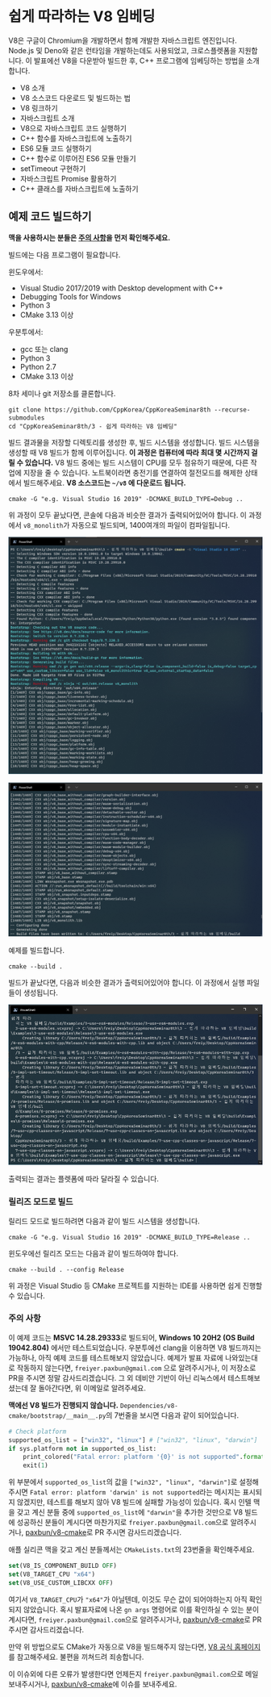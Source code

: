 # 쉽게 따라하는 V8 임베딩

V8은 구글이 Chromium을 개발하면서 함께 개발한 자바스크립트 엔진입니다. 
Node.js 및 Deno와 같은 런타임을 개발하는데도 사용되었고, 크로스플렛폼을 지원합니다. 
이 발표에선 V8을 다운받아 빌드한 후, C++ 프로그램에 임베딩하는 방법을 소개합니다. 

* V8 소개
* V8 소스코드 다운로드 및 빌드하는 법
* V8 링크하기
* 자바스크립트 소개
* V8으로 자바스크립트 코드 실행하기
* C++ 함수를 자바스크립트에 노출하기
* ES6 모듈 코드 실행하기
* C++ 함수로 이루어진 ES6 모듈 만들기
* setTimeout 구현하기
* 자바스크립트 Promise 활용하기
* C++ 클래스를 자바스크립트에 노출하기

## 예제 코드 빌드하기

**맥을 사용하시는 분들은 [주의 사항](#주의-사항)을 먼저 확인해주세요.**

빌드에는 다음 프로그램이 필요합니다.

윈도우에서:
* Visual Studio 2017/2019 with Desktop development with C++
* Debugging Tools for Windows
* Python 3
* CMake 3.13 이상

우분투에서:
* gcc 또는 clang
* Python 3
* Python 2.7
* CMake 3.13 이상

8차 세미나 git 저장소를 클론합니다.

```
git clone https://github.com/CppKorea/CppKoreaSeminar8th --recurse-submodules
cd "CppKoreaSeminar8th/3 - 쉽게 따라하는 V8 임베딩"
```

빌드 결과물을 저장할 디렉토리를 생성한 후, 빌드 시스템을 생성합니다. 빌드 시스템을 생성할 때 V8 빌드가 함께 이루어집니다. **이 과정은 컴퓨터에 따라 최대 몇 시간까지 걸릴 수 있습니다.** V8 빌드 중에는 빌드 시스템이 CPU를 모두 점유하기 때문에, 다른 작업에 지장을 줄 수 있습니다. 노트북이라면 충전기를 연결하여 절전모드를 해제한 상태에서 빌드해주세요. **V8 소스코드는 `~/v8` 에 다운로드 됩니다.**

```
cmake -G "e.g. Visual Studio 16 2019" -DCMAKE_BUILD_TYPE=Debug ..
```

위 과정이 모두 끝났다면, 콘솔에 다음과 비슷한 결과가 출력되어있어야 합니다. 이 과정에서 `v8_monolith`가 자동으로 빌드되며, 1400여개의 파일이 컴파일됩니다.

![결과 1](Result1.png)

![결과 2](Result2.png)

예제를 빌드합니다.

```
cmake --build .
```

빌드가 끝났다면, 다음과 비슷한 결과가 출력되어있어야 합니다. 이 과정에서 실행 파일들이 생성됩니다.

![결과 3](Result3.png)

출력되는 결과는 플렛폼에 따라 달라질 수 있습니다.

### 릴리즈 모드로 빌드

릴리드 모드로 빌드하려면 다음과 같이 빌드 시스템을 생성합니다.

```
cmake -G "e.g. Visual Studio 16 2019" -DCMAKE_BUILD_TYPE=Release ..
```

윈도우에선 릴리즈 모드는 다음과 같이 빌드하여야 합니다.

```
cmake --build . --config Release
```

위 과정은 Visual Studio 등 CMake 프로젝트를 지원하는 IDE를 사용하면 쉽게 진행할 수 있습니다.

### 주의 사항

이 예제 코드는 **MSVC 14.28.29333**로 빌드되어, **Windows 10 20H2 (OS Build 19042.804)** 에서만 테스트되었습니다. 우분투에선 clang을 이용하면 V8 빌드까지는 가능하나, 아직 예제 코드를 테스트해보지 않았습니다. 예제가 발표 자료에 나와있는대로 작동하지 않는다면, `freiyer.paxbun@gmail.com` 으로 알려주시거나, 이 저장소로 PR을 주시면 정말 감사드리겠습니다. 그 외 데비안 기반이 아닌 리눅스에서 테스트해보셨는데 잘 돌아간다면, 위 이메일로 알려주세요.

**맥에선 V8 빌드가 진행되지 않습니다.** `Dependencies/v8-cmake/bootstrap/__main__.py`의 7번줄을 보시면 다음과 같이 되어있습니다.

```py
# Check platform
supported_os_list = ["win32", "linux"] # ["win32", "linux", "darwin"]
if sys.platform not in supported_os_list:
    print_colored("Fatal error: platform '{0}' is not supported".format(sys.platform))
    exit(1)
```

위 부분에서 `supported_os_list`의 값을 `["win32", "linux", "darwin"]`로 설정해주시면 `Fatal error: platform 'darwin' is not supported`라는 메시지는 표시되지 않겠지만, 테스트를 해보지 않아 V8 빌드에 실패할 가능성이 있습니다. 혹시 인텔 맥을 갖고 계신 분들 중에 `supported_os_list`에 `"darwin"`을 추가한 것만으로 V8 빌드에 성공하신 분들이 계시다면 마찬가지로 `freiyer.paxbun@gmail.com`으로 알려주시거나, [paxbun/v8-cmake](https://github.com/paxbun/v8-cmake)로 PR 주시면 감사드리겠습니다.

애플 실리콘 맥을 갖고 계신 분들께서는 `CMakeLists.txt`의 23번줄을 확인해주세요.

```cmake
set(V8_IS_COMPONENT_BUILD OFF)
set(V8_TARGET_CPU "x64")
set(V8_USE_CUSTOM_LIBCXX OFF)
```

여기서 `V8_TARGET_CPU`가 `"x64"`가 아닐텐데, 이것도 무슨 값이 되어야하는지 아직 확인되지 않았습니다. 혹시 발표자료에 나온 `gn args` 명령어로 이를 확인하실 수 있는 분이 계시다면, `freiyer.paxbun@gmail.com`으로 알려주시거나, [paxbun/v8-cmake](https://github.com/paxbun/v8-cmake)로 PR 주시면 감사드리겠습니다.

만약 위 방법으로도 CMake가 자동으로 V8을 빌드해주지 않는다면, [V8 공식 홈페이지](https://v8.dev)를 참고해주세요. 불편을 끼쳐드려 죄송합니다.

이 이슈외에 다른 오류가 발생한다면 언제든지 `freiyer.paxbun@gmail.com`으로 메일 보내주시거나, [paxbun/v8-cmake](https://github.com/paxbun/v8-cmake)에 이슈를 보내주세요.